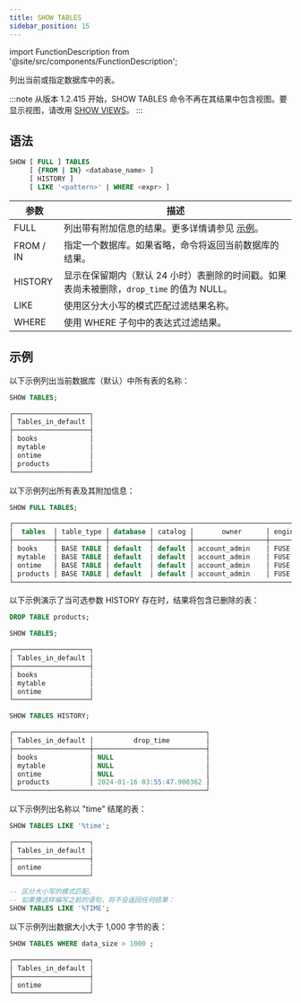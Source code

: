 ```yaml
---
title: SHOW TABLES
sidebar_position: 15
---
```

import FunctionDescription from '@site/src/components/FunctionDescription';

<FunctionDescription description="引入或更新: v1.2.415"/>

列出当前或指定数据库中的表。

:::note
从版本 1.2.415 开始，SHOW TABLES 命令不再在其结果中包含视图。要显示视图，请改用 [SHOW VIEWS](../05-view/show-views.md)。
:::

## 语法

```sql
SHOW [ FULL ] TABLES 
     [ {FROM | IN} <database_name> ] 
     [ HISTORY ] 
     [ LIKE '<pattern>' | WHERE <expr> ]
```

| 参数      | 描述                                                                                                                         |
|-----------|-----------------------------------------------------------------------------------------------------------------------------|
| FULL      | 列出带有附加信息的结果。更多详情请参见 [示例](#examples)。                                                                  |
| FROM / IN | 指定一个数据库。如果省略，命令将返回当前数据库的结果。                                                                      |
| HISTORY   | 显示在保留期内（默认 24 小时）表删除的时间戳。如果表尚未被删除，`drop_time` 的值为 NULL。 |
| LIKE      | 使用区分大小写的模式匹配过滤结果名称。                                                                                      |
| WHERE     | 使用 WHERE 子句中的表达式过滤结果。                                                                                         |

## 示例

以下示例列出当前数据库（默认）中所有表的名称：

```sql
SHOW TABLES;

┌───────────────────┐
│ Tables_in_default │
├───────────────────┤
│ books             │
│ mytable           │
│ ontime            │
│ products          │
└───────────────────┘
```

以下示例列出所有表及其附加信息：

```sql
SHOW FULL TABLES;

┌──────────────────────────────────────────────────────────────────────────────────────────────────────────────────────────────────────────────────────────────────────────────────────────────────┐
│  tables  │ table_type │ database │ catalog │       owner      │ engine │ cluster_by │         create_time        │     num_rows     │     data_size    │ data_compressed_size │    index_size    │
├──────────┼────────────┼──────────┼─────────┼──────────────────┼────────┼────────────┼────────────────────────────┼──────────────────┼──────────────────┼──────────────────────┼──────────────────┤
│ books    │ BASE TABLE │ default  │ default │ account_admin    │ FUSE   │            │ 2024-01-16 03:53:15.354132 │                0 │                0 │                    0 │                0 │
│ mytable  │ BASE TABLE │ default  │ default │ account_admin    │ FUSE   │            │ 2024-01-16 03:53:27.968505 │                0 │                0 │                    0 │                0 │
│ ontime   │ BASE TABLE │ default  │ default │ account_admin    │ FUSE   │            │ 2024-01-16 03:53:42.052399 │                0 │                0 │                    0 │                0 │
│ products │ BASE TABLE │ default  │ default │ account_admin    │ FUSE   │            │ 2024-01-16 03:54:00.883985 │                0 │                0 │                    0 │                0 │
└──────────────────────────────────────────────────────────────────────────────────────────────────────────────────────────────────────────────────────────────────────────────────────────────────┘
```

以下示例演示了当可选参数 HISTORY 存在时，结果将包含已删除的表：

```sql
DROP TABLE products;

SHOW TABLES;

┌───────────────────┐
│ Tables_in_default │
├───────────────────┤
│ books             │
│ mytable           │
│ ontime            │
└───────────────────┘

SHOW TABLES HISTORY;

┌────────────────────────────────────────────────┐
│ Tables_in_default │          drop_time         │
├───────────────────┼────────────────────────────┤
│ books             │ NULL                       │
│ mytable           │ NULL                       │
│ ontime            │ NULL                       │
│ products          │ 2024-01-16 03:55:47.900362 │
└────────────────────────────────────────────────┘
```

以下示例列出名称以 "time" 结尾的表：

```sql
SHOW TABLES LIKE '%time';

┌───────────────────┐
│ Tables_in_default │
├───────────────────┤
│ ontime            │
└───────────────────┘

-- 区分大小写的模式匹配。
-- 如果像这样编写之前的语句，将不会返回任何结果：
SHOW TABLES LIKE '%TIME';
```

以下示例列出数据大小大于 1,000 字节的表：

```sql
SHOW TABLES WHERE data_size > 1000 ;

┌───────────────────┐
│ Tables_in_default │
├───────────────────┤
│ ontime            │
└───────────────────┘
```